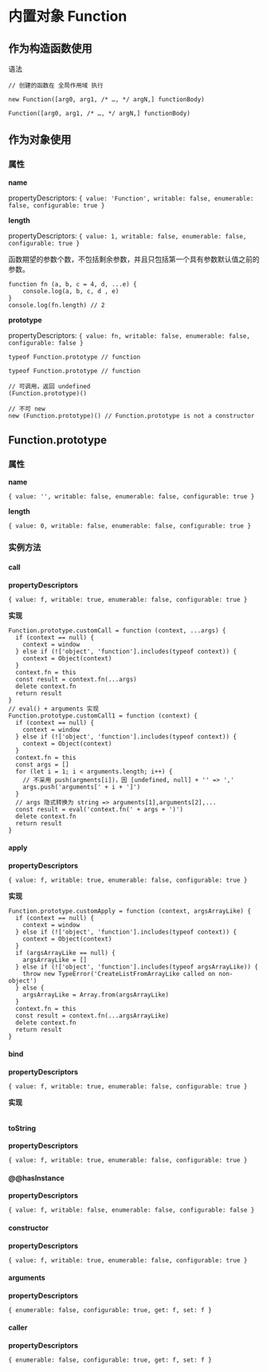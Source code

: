 # 内置对象 Function

## 作为构造函数使用

语法

```
// 创建的函数在 全局作用域 执行

new Function([arg0, arg1, /* …, */ argN,] functionBody)

Function([arg0, arg1, /* …, */ argN,] functionBody)

```

## 作为对象使用

### 属性

**name**

propertyDescriptors:
`{ value: 'Function', writable: false, enumerable: false, configurable: true }`

**length**

propertyDescriptors: 
`{ value: 1, writable: false, enumerable: false, configurable: true }`

函数期望的参数个数，不包括剩余参数，并且只包括第一个具有参数默认值之前的参数。

```
function fn (a, b, c = 4, d, ...e) {
    console.log(a, b, c, d , e)
}
console.log(fn.length) // 2
```

**prototype**

propertyDescriptors: 
`{ value: fn, writable: false, enumerable: false, configurable: false }`

`typeof Function.prototype // function`

```
typeof Function.prototype // function

// 可调用，返回 undefined
(Function.prototype)()

// 不可 new
new (Function.prototype)() // Function.prototype is not a constructor
```


## Function.prototype

### 属性

**name**

`{ value: '', writable: false, enumerable: false, configurable: true }`

**length**

`{ value: 0, writable: false, enumerable: false, configurable: true }`

### 实例方法

#### call

**propertyDescriptors**

`{ value: f, writable: true, enumerable: false, configurable: true }`

**实现**

```
Function.prototype.customCall = function (context, ...args) {
  if (context == null) {
    context = window
  } else if (!['object', 'function'].includes(typeof context)) {
    context = Object(context)
  }
  context.fn = this
  const result = context.fn(...args)
  delete context.fn
  return result
}
// eval() + arguments 实现
Function.prototype.customCall1 = function (context) {
  if (context == null) {
    context = window
  } else if (!['object', 'function'].includes(typeof context)) {
    context = Object(context)
  }
  context.fn = this
  const args = []
  for (let i = 1; i < arguments.length; i++) {
    // 不采用 push(argments[i])，因 [undefined, null] + '' => ','
    args.push('arguments[' + i + ']')
  }
  // args 隐式转换为 string => arguments[1],arguments[2],...
  const result = eval('context.fn(' + args + ')')
  delete context.fn
  return result
}
```

#### apply

**propertyDescriptors**

`{ value: f, writable: true, enumerable: false, configurable: true }`

**实现**

```
Function.prototype.customApply = function (context, argsArrayLike) {
  if (context == null) {
    context = window
  } else if (!['object', 'function'].includes(typeof context)) {
    context = Object(context)
  }
  if (argsArrayLike == null) {
    argsArrayLike = []
  } else if (!['object', 'function'].includes(typeof argsArrayLike)) {
    throw new TypeError('CreateListFromArrayLike called on non-object')
  } else {
    argsArrayLike = Array.from(argsArrayLike)
  }
  context.fn = this
  const result = context.fn(...argsArrayLike)
  delete context.fn
  return result
}
```

#### bind

**propertyDescriptors**

`{ value: f, writable: true, enumerable: false, configurable: true }`

**实现**

```fn

```

#### toString

**propertyDescriptors**

`{ value: f, writable: true, enumerable: false, configurable: true }`

#### @@hasInstance

**propertyDescriptors**

`{ value: f, writable: false, enumerable: false, configurable: false }`

#### constructor

**propertyDescriptors**

`{ value: f, writable: true, enumerable: false, configurable: true }`

#### arguments

**propertyDescriptors**

`{ enumerable: false, configurable: true, get: f, set: f }`

#### caller

**propertyDescriptors**

`{ enumerable: false, configurable: true, get: f, set: f }`
